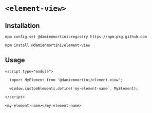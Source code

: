 # `<element-view>`

## Installation

```
npm config set @damienmortini:registry https://npm.pkg.github.com

npm install @damienmortini/element-view
```

## Usage
```
<script type="module">

  import MyElement from '@damienmortini/element-view';

  window.customElements.define(`my-element-name`, MyElement);

</script>

<my-element-name></my-element-name>
```
